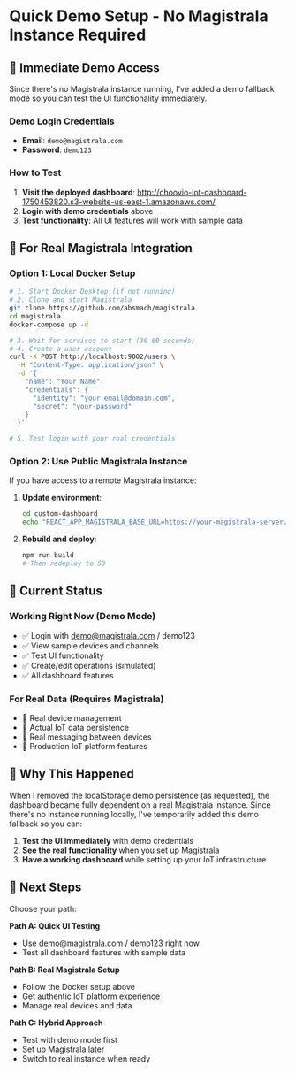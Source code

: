 # Quick Demo Setup - No Magistrala Instance Required

## 🚀 Immediate Demo Access

Since there's no Magistrala instance running, I've added a demo fallback mode so you can test the UI functionality immediately.

### Demo Login Credentials
- **Email**: `demo@magistrala.com`
- **Password**: `demo123`

### How to Test
1. **Visit the deployed dashboard**: http://choovio-iot-dashboard-1750453820.s3-website-us-east-1.amazonaws.com/
2. **Login with demo credentials** above
3. **Test functionality**: All UI features will work with sample data

## 🔧 For Real Magistrala Integration

### Option 1: Local Docker Setup
```bash
# 1. Start Docker Desktop (if not running)
# 2. Clone and start Magistrala
git clone https://github.com/absmach/magistrala
cd magistrala
docker-compose up -d

# 3. Wait for services to start (30-60 seconds)
# 4. Create a user account
curl -X POST http://localhost:9002/users \
  -H "Content-Type: application/json" \
  -d '{
    "name": "Your Name",
    "credentials": {
      "identity": "your.email@domain.com",
      "secret": "your-password"
    }
  }'

# 5. Test login with your real credentials
```

### Option 2: Use Public Magistrala Instance
If you have access to a remote Magistrala instance:

1. **Update environment**:
   ```bash
   cd custom-dashboard
   echo "REACT_APP_MAGISTRALA_BASE_URL=https://your-magistrala-server.com" > .env.local
   ```

2. **Rebuild and deploy**:
   ```bash
   npm run build
   # Then redeploy to S3
   ```

## 🎯 Current Status

### Working Right Now (Demo Mode)
- ✅ Login with demo@magistrala.com / demo123
- ✅ View sample devices and channels
- ✅ Test UI functionality
- ✅ Create/edit operations (simulated)
- ✅ All dashboard features

### For Real Data (Requires Magistrala)
- 🔧 Real device management
- 🔧 Actual IoT data persistence
- 🔧 Real messaging between devices
- 🔧 Production IoT platform features

## 🚨 Why This Happened

When I removed the localStorage demo persistence (as requested), the dashboard became fully dependent on a real Magistrala instance. Since there's no instance running locally, I've temporarily added this demo fallback so you can:

1. **Test the UI immediately** with demo credentials
2. **See the real functionality** when you set up Magistrala
3. **Have a working dashboard** while setting up your IoT infrastructure

## 🔄 Next Steps

Choose your path:

**Path A: Quick UI Testing**
- Use demo@magistrala.com / demo123 right now
- Test all dashboard features with sample data

**Path B: Real Magistrala Setup**
- Follow the Docker setup above
- Get authentic IoT platform experience
- Manage real devices and data

**Path C: Hybrid Approach**
- Test with demo mode first
- Set up Magistrala later
- Switch to real instance when ready